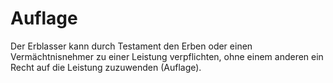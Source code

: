 # Auflage

Der Erblasser kann durch Testament den Erben oder einen Vermächtnisnehmer zu einer Leistung verpflichten, ohne einem anderen ein Recht auf die Leistung zuzuwenden (Auflage).